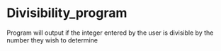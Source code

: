 # Divisibility_program
Program will output if the integer entered by the user is divisible by the number they wish to determine
